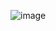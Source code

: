 
![image](https://user-images.githubusercontent.com/81420042/144308270-e15c4354-4b58-44eb-afce-9ebb7adf9102.png)
